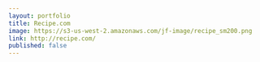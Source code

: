 ```yaml
---
layout: portfolio
title: Recipe.com
image: https://s3-us-west-2.amazonaws.com/jf-image/recipe_sm200.png
link: http://recipe.com/
published: false
---
```

